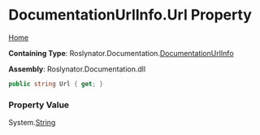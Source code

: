 <a name="_top"></a>

# DocumentationUrlInfo\.Url Property

[Home](../../../../README.md#_top)

**Containing Type**: Roslynator\.Documentation\.[DocumentationUrlInfo](../README.md#_top)

**Assembly**: Roslynator\.Documentation\.dll

```csharp
public string Url { get; }
```

### Property Value

System\.[String](https://docs.microsoft.com/en-us/dotnet/api/system.string)

